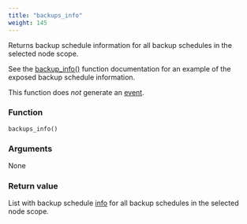 ```yaml
---
title: "backups_info"
weight: 145
---
```


Returns backup schedule information for all backup schedules in the selected node scope.

See the [backup_info()](../backup_info) function documentation for an example of the exposed backup schedule information.

This function does *not* generate an [event](../../overview/events).

### Function
`backups_info()`

### Arguments
None

### Return value
List with backup schedule [info](../../data-types/info) for all backup schedules in the selected node scope.